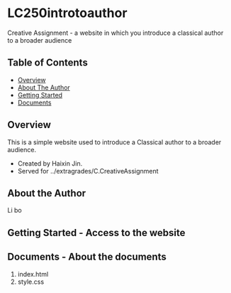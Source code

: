 # LC250introtoauthor
Creative Assignment - a website in which you introduce a classical author to a broader audience


## Table of Contents

- [Overview](#overview)
- [About The Author](#about-the-author)
- [Getting Started](#getting-started)
- [Documents](#documents)


## Overview
This is a simple website used to introduce a Classical author to a broader audience. 
  - Created by Haixin Jin.
  - Served for ../extragrades/C.CreativeAssignment

## About the Author
Li bo

## Getting Started - Access to the website

## Documents - About the documents

1. index.html
2. style.css
